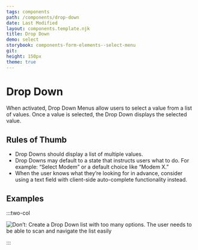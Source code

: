 ```yaml
---
tags: components
path: /components/drop-down
date: Last Modified
layout: components.template.njk
title: Drop Down
demo: select
storybook: components-form-elements--select-menu
git: 
height: 150px
theme: true
---
```


# Drop Down

When activated, Drop Down Menus allow users to select a value from a list of values. Once a value is selected, the Drop Down displays the selected value.

## Rules of Thumb

- Drop Downs should display a list of multiple values.
- Drop Downs may default to a state that instructs users what to do. For example: “Select Modem” or a default choice like “Modem X.”
- When the user knows what they’re looking for in advance, consider using a text field with client-side auto-complete functionality instead.

## Examples

:::two-col

![Don’t: Create a Drop Down list with too many options. The user needs to be able to scan and navigate the list easily](/img/components/dropdown-dont-1.png "Don’t: Create a Drop Down list with too many options. The user needs to be able to scan and navigate the list easily")

:::
